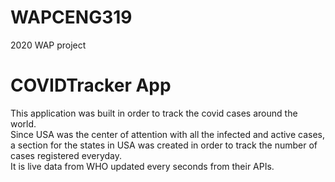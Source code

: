 # WAPCENG319
2020 WAP project
# COVIDTracker App <br />
This application was built in order to track the covid cases around the world. <br />
Since USA was the center of attention with all the infected and active cases, a section for the states in USA was created in order to track the number of cases registered everyday.<br />
It is live data from WHO updated every seconds from their APIs. <br />
